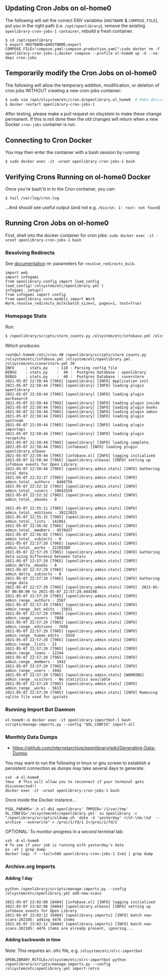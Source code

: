 ## Updating Cron Jobs on ol-home0

The following will set the correct ENV variables (`HOSTNAME` & `COMPOSE_FILE`), put you in the right path (i.e. `/opt/openlibrary`), remove the existing `openlibrary-cron-jobs-1 container`, rebuild a fresh container.

```bash:
$ cd /opt/openlibrary
$ export HOSTNAME=$HOSTNAME;export COMPOSE_FILE="compose.yaml:compose.production.yaml";sudo docker rm -f openlibrary-cron-jobs-1;docker compose --profile ol-home0 up -d --no-deps cron-jobs
```

## Temporarily modify the Cron Jobs on ol-home0

The following will allow the temporary addition, modification, or deletion of cron jobs WITHOUT creating a new cron-jobs container:
```bash
$ sudo vim /opt/olsystem/etc/cron.d/openlibrary.ol_home0  # Make desired changes
$ docker restart openlibrary-cron-jobs-1
```
After testing, please make a pull request on olsystem to make these change permanent.  If this is not done then the old changes will return when a new Docker `cron-jobs` container is run.
## Connecting to Cron Docker

You may then enter the container with a bash session by running:

```bash:
$ sudo docker exec -it -uroot openlibrary-cron-jobs-1 bash
```

## Verifying Crons Running on ol-home0 Docker

Once you're bash'd in to the Cron container, you can:

```
$ tail /var/log/cron.log
```

...And should see useful output (and not e.g. `/bin/sh: 1: root: not found`)

## Running Cron Jobs on ol-home0

First, shell into the docker container for cron jobs:
```sudo docker exec -it -uroot openlibrary-cron-jobs-1 bash```

### Resolving Redirects

See [documentation](https://github.com/internetarchive/openlibrary/blob/a014cedcbfe8b06e5be076983ae5de9ff1ce9279/scripts/update_stale_work_references.py#L14-L21) re: parameters for `resolve_redirects_bulk`.

```
import web
import infogami
from openlibrary.config import load_config
load_config('/olsystem/etc/openlibrary.yml')
infogami._setup()
from infogami import config
from openlibrary.core.models import Work
Work.resolve_redirects_bulk(batch_size=1, pages=1, test=True)
```

### Homepage Stats

Run:
```bash
$ /openlibrary/scripts/store_counts.py /olsystem/etc/infobase.yml /olsystem/etc/openlibrary.yml /olsystem/etc/coverstore.yml 30
```
Which produces:
```
root@ol-home0:/etc/cron.d# /openlibrary/scripts/store_counts.py /olsystem/etc/infobase.yml /olsystem/etc/openlibrary.yml /olsystem/etc/coverstore.yml 30
INFO     : stats.py    : 110 : Parsing config file
DEBUG    : stats.py    :  40 :  Postgres Database : openlibrary
DEBUG    : stats.py    :  40 :  Postgres Database : coverstore
2021-05-07 22:50:44 [7965] [openlibrary] [INFO] Application init
2021-05-07 22:50:44 [7965] [openlibrary] [INFO] loading plugin openlibrary
2021-05-07 22:50:44 [7965] [openlibrary] [INFO] loading plugin worksearch
2021-05-07 22:50:44 [7965] [openlibrary] [INFO] loading plugin inside
2021-05-07 22:50:44 [7965] [openlibrary] [INFO] loading plugin books
2021-05-07 22:50:44 [7965] [openlibrary] [INFO] loading plugin admin
2021-05-07 22:50:44 [7965] [openlibrary] [INFO] loading plugin upstream
2021-05-07 22:50:44 [7965] [openlibrary] [INFO] loading plugin importapi
2021-05-07 22:50:44 [7965] [openlibrary] [INFO] loading plugin recaptcha
2021-05-07 22:50:44 [7965] [openlibrary] [INFO] loading complete.
2021-05-07 22:50:44 [7965] [infobase] [INFO] loading plugin openlibrary.olbase
2021-05-07 22:50:44 [7965] [infobase.ol] [INFO] logging initialized
2021-05-07 22:50:44 [7965] [openlibrary.olbase] [INFO] setting up infobase events for Open Library
2021-05-07 22:50:44 [7965] [openlibrary.admin.stats] [INFO] Gathering total data
2021-05-07 22:52:17 [7965] [openlibrary.admin.stats] [INFO]   admin_total__authors - 8466756
2021-05-07 22:52:32 [7965] [openlibrary.admin.stats] [INFO]   admin_total__covers - 10642558
2021-05-07 22:52:32 [7965] [openlibrary.admin.stats] [INFO]   admin_total__ebooks - 0
                
2021-05-07 22:55:11 [7965] [openlibrary.admin.stats] [INFO]   admin_total__editions - 30212025
2021-05-07 22:55:15 [7965] [openlibrary.admin.stats] [INFO]   admin_total__lists - 142861
2021-05-07 22:56:02 [7965] [openlibrary.admin.stats] [INFO]   admin_total__members - 4578437
2021-05-07 22:56:02 [7965] [openlibrary.admin.stats] [INFO]   admin_total__subjects - 0
2021-05-07 22:57:29 [7965] [openlibrary.admin.stats] [INFO]   admin_total__works - 22285588
2021-05-07 22:57:29 [7965] [openlibrary.admin.stats] [INFO] Gathering data using difference between totals
2021-05-07 22:57:29 [7965] [openlibrary.admin.stats] [INFO]   admin_delta__ebooks - 0
2021-05-07 22:57:29 [7965] [openlibrary.admin.stats] [INFO]   admin_delta__subjects - 0
2021-05-07 22:57:29 [7965] [openlibrary.admin.stats] [INFO] Gathering range data
2021-05-07 22:57:29 [7965] [openlibrary.admin.stats] [INFO]  2021-05-07 00:00:00 to 2021-05-07 22:57:29.444198
2021-05-07 22:57:29 [7965] [openlibrary.admin.stats] [INFO]   admin_range__authors - 2567
2021-05-07 22:57:29 [7965] [openlibrary.admin.stats] [INFO]   admin_range__bot_edits - 15831
2021-05-07 22:57:29 [7965] [openlibrary.admin.stats] [INFO]   admin_range__covers - 7848
2021-05-07 22:57:29 [7965] [openlibrary.admin.stats] [INFO]   admin_range__editions - 7658
2021-05-07 22:57:29 [7965] [openlibrary.admin.stats] [INFO]   admin_range__human_edits - 5910
2021-05-07 22:57:29 [7965] [openlibrary.admin.stats] [INFO]   admin_range__lists - 21
2021-05-07 22:57:29 [7965] [openlibrary.admin.stats] [INFO]   admin_range__loans - 12244
2021-05-07 22:57:29 [7965] [openlibrary.admin.stats] [INFO]   admin_range__members - 1942
2021-05-07 22:57:29 [7965] [openlibrary.admin.stats] [INFO]   admin_range__users - 1942
2021-05-07 22:57:29 [7965] [openlibrary.admin.stats] [WARNING]   admin_range__visitors - No statistics available
2021-05-07 22:57:29 [7965] [openlibrary.admin.stats] [INFO]   admin_range__works - 5613
2021-05-07 22:57:29 [7965] [openlibrary.admin.stats] [INFO] Removing sqlite file used for ipstats
```

### Running Import Bot Daemon

```
ol-home0:~$ docker exec -it openlibrary-importbot-1 bash
scripts/manage-imports.py --config "$OL_CONFIG" import-all
```

### Monthly Data Dumps
* https://github.com/internetarchive/openlibrary/wiki/Generating-Data-Dumps

You may want to run the following in tmux or gnu screen to establish a persistent connection as dumps may take several days to generate:

```
ssh -A ol-home0
tmux  # This will allow you to reconnect if your terminal gets disconnected!!
docker exec -it -uroot openlibrary-cron-jobs-1 bash
```
Once inside the Docker instance...
```
PSQL_PARAMS='-h ol-db1 openlibrary' TMPDIR='/1/var/tmp' OL_CONFIG='/olsystem/etc/openlibrary.yml' su openlibrary -c "/openlibrary/scripts/oldump.sh `date -d 'yesterday' +\%Y-\%m-\%d` --archive --overwrite" > /proc/1/fd/1 2>/proc/1/fd/2
```
OPTIONAL: To monitor progress in a second terminal tab:
```
ssh -A ol-home0
# To see if your job is running with yesterday's date
ps -ef | grep dump
docker logs -f --tail=500 openlibrary-cron-jobs-1 2>&1 | grep dump
```

### Archive.org Imports

#### Adding 1 day

```bash:
python /openlibrary/scripts/manage-imports.py --config /olsystem/etc/openlibrary.yml add-new-scans
```

```
2021-05-07 23:02:08 [8404] [infobase.ol] [INFO] logging initialized
2021-05-07 23:02:08 [8404] [openlibrary.olbase] [INFO] setting up infobase events for Open Library
2021-05-07 23:02:12 [8404] [openlibrary.imports] [INFO] batch new-scans-202105: adding 4476 items
2021-05-07 23:02:12 [8404] [openlibrary.imports] [INFO] batch new-scans-202105: 4476 items are already present, ignoring...
```

#### Adding backwards in time

Note: This requires an .olrc file, e.g. `/olsystem/etc/olrc-importbot`

```
OPENLIBRARY_RCFILE=/olsystem/etc/olrc-importbot python /openlibrary/scripts/manage-imports.py --config /olsystem/etc/openlibrary.yml import-retro
```